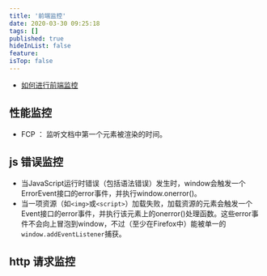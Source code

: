 ```yaml
---
title: '前端监控'
date: 2020-03-30 09:25:18
tags: []
published: true
hideInList: false
feature: 
isTop: false
---
```

- [如何进行前端监控](http://www.alloyteam.com/2020/01/14184/)
## 性能监控
- FCP ： 监听文档中第一个元素被渲染的时间。
## js 错误监控
- 当JavaScript运行时错误（包括语法错误）发生时，window会触发一个ErrorEvent接口的error事件，并执行window.onerror()。
- 当一项资源（如`<img>`或`<script>`）加载失败，加载资源的元素会触发一个Event接口的error事件，并执行该元素上的onerror()处理函数。这些error事件不会向上冒泡到window，不过（至少在Firefox中）能被单一的`window.addEventListener`捕获。
## http 请求监控
